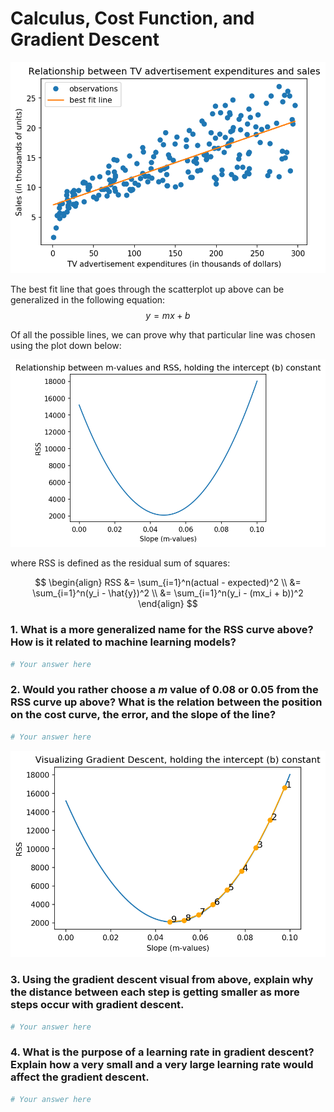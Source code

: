 
# Calculus, Cost Function, and Gradient Descent

![best fit line](visuals/best_fit_line.png)

The best fit line that goes through the scatterplot up above can be generalized in the following equation: $$y = mx + b$$

Of all the possible lines, we can prove why that particular line was chosen using the plot down below:

![](visuals/cost_curve.png)

where RSS is defined as the residual sum of squares:

$$ 
\begin{align}
RSS &= \sum_{i=1}^n(actual - expected)^2 \\
&= \sum_{i=1}^n(y_i - \hat{y})^2 \\
&= \sum_{i=1}^n(y_i - (mx_i + b))^2
\end{align}
$$ 

### 1. What is a more generalized name for the RSS curve above? How is it related to machine learning models?


```python
# Your answer here
```

### 2. Would you rather choose a $m$ value of 0.08 or 0.05 from the RSS curve up above?   What is the relation between the position on the cost curve, the error, and the slope of the line?


```python
# Your answer here
```

![](visuals/gd.png)

### 3. Using the gradient descent visual from above, explain why the distance between each step is getting smaller as more steps occur with gradient descent.


```python
# Your answer here
```

### 4. What is the purpose of a learning rate in gradient descent? Explain how a very small and a very large learning rate would affect the gradient descent.


```python
# Your answer here
```
